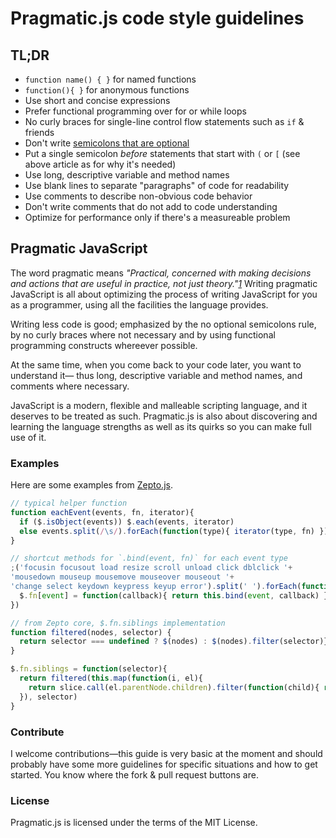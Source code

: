 # Pragmatic.js code style guidelines

## TL;DR

* `function name() { }` for named functions
* `function(){ }` for anonymous functions
* Use short and concise expressions
* Prefer functional programming over for or while loops
* No curly braces for single-line control flow statements such as `if` & friends
* Don't write [semicolons that are optional][optional]
* Put a single semicolon _before_ statements that start with `(` or `[`
  (see above article as for why it's needed)
* Use long, descriptive variable and method names
* Use blank lines to separate "paragraphs" of code for readability
* Use comments to describe non-obvious code behavior
* Don't write comments that do not add to code understanding
* Optimize for performance only if there's a measureable problem

## Pragmatic JavaScript

The word pragmatic means _"Practical, concerned with making decisions 
and actions that are useful in practice, not just theory."[1]_ Writing pragmatic
JavaScript is all about optimizing the process of writing JavaScript for you 
as a programmer, using all the facilities the language provides. 

Writing less code is good; emphasized by the no optional semicolons rule, by 
no curly braces where not necessary and by using functional programming constructs
whereever possible.

At the same time, when you come back to your code later, you want to understand it—
thus long, descriptive variable and method names, and comments where necessary.

JavaScript is a modern, flexible and malleable scripting language, and it deserves
to be treated as such. Pragmatic.js is also about discovering and learning the language
strengths as well as its quirks so you can make full use of it.

### Examples

Here are some examples from [Zepto.js][zepto].

```javascript
// typical helper function
function eachEvent(events, fn, iterator){
  if ($.isObject(events)) $.each(events, iterator)
  else events.split(/\s/).forEach(function(type){ iterator(type, fn) })
}

// shortcut methods for `.bind(event, fn)` for each event type
;('focusin focusout load resize scroll unload click dblclick '+
'mousedown mouseup mousemove mouseover mouseout '+
'change select keydown keypress keyup error').split(' ').forEach(function(event) {
  $.fn[event] = function(callback){ return this.bind(event, callback) }
})

// from Zepto core, $.fn.siblings implementation
function filtered(nodes, selector) {
  return selector === undefined ? $(nodes) : $(nodes).filter(selector)}
}

$.fn.siblings = function(selector){
  return filtered(this.map(function(i, el){
    return slice.call(el.parentNode.children).filter(function(child){ return child!==el })
  }), selector)
}
```

### Contribute

I welcome contributions—this guide is very basic at the moment and should probably have some more
guidelines for specific situations and how to get started. You know where the fork & pull request
buttons are.

### License

Pragmatic.js is licensed under the terms of the MIT License.

  [1]: http://en.wiktionary.org/wiki/pragmatic
  [optional]: http://mislav.uniqpath.com/2010/05/semicolons/
  [zepto]: http://zeptojs.com/